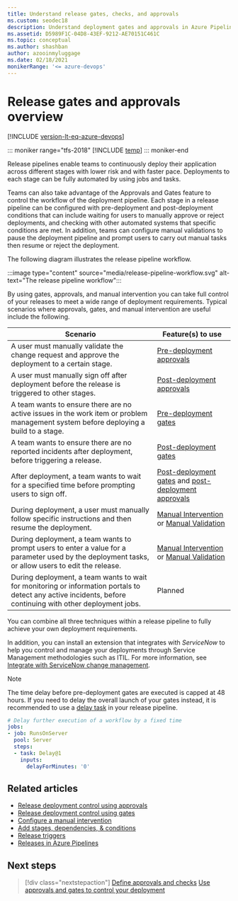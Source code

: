 ```yaml
---
title: Understand release gates, checks, and approvals
ms.custom: seodec18
description: Understand deployment gates and approvals in Azure Pipelines
ms.assetid: D5989F1C-04D8-43EF-9212-AE70151C461C
ms.topic: conceptual
ms.author: shashban
author: azooinmyluggage
ms.date: 02/18/2021
monikerRange: '<= azure-devops'
---
```


# Release gates and approvals overview

[!INCLUDE [version-lt-eq-azure-devops](../../../includes/version-lt-eq-azure-devops.md)]

::: moniker range="tfs-2018"
[!INCLUDE [temp](../../includes/concept-rename-note.md)]
::: moniker-end

Release pipelines enable teams to continuously deploy their application across different stages with lower risk and with faster pace. Deployments to each stage can be fully automated by using jobs and tasks.

Teams can also take advantage of the Approvals and Gates feature to control the workflow of the deployment pipeline. Each stage in a release pipeline can be configured with pre-deployment and post-deployment conditions that can include waiting for users to manually approve or reject deployments, and checking with other automated systems that specific conditions are met. In addition, teams can configure manual validations to pause the deployment pipeline and prompt users to carry out manual tasks then resume or reject the deployment.

The following diagram illustrates the release pipeline workflow.

:::image type="content" source="media/release-pipeline-workflow.svg" alt-text="The release pipeline workflow":::

By using gates, approvals, and manual intervention you can take full control of your releases to meet a wide range of deployment requirements. Typical scenarios where approvals, gates, and manual intervention are useful include the following.

<a name="scenarios"></a>

| Scenario | Feature(s) to use |
| --- | --- |
| A user must manually validate the change request and approve the deployment to a certain stage. | [Pre-deployment approvals](approvals.md) |
| A user must manually sign off after deployment before the release is triggered to other stages. | [Post-deployment approvals](approvals.md) |
| A team wants to ensure there are no active issues in the work item or problem management system before deploying a build to a stage.  | [Pre-deployment gates](gates.md) |
| A team wants to ensure there are no reported incidents after deployment, before triggering a release. | [Post-deployment gates](gates.md) |
| After deployment, a team wants to wait for a specified time before prompting users to sign off. | [Post-deployment gates](gates.md) and [post-deployment approvals](approvals.md) |
| During deployment, a user must manually follow specific instructions and then resume the deployment. | [Manual Intervention](../deploy-using-approvals.md#configure-maninter) or [Manual Validation](../deploy-using-approvals.md#set-up-manual-validation)| 
| During deployment, a team wants to prompt users to enter a value for a parameter used by the deployment tasks, or allow users to edit the release. | [Manual Intervention](../deploy-using-approvals.md#configure-maninter) or [Manual Validation](../deploy-using-approvals.md#set-up-manual-validation) | 
| During deployment, a team wants to wait for monitoring or information portals to detect any active incidents, before continuing with other deployment jobs.  | Planned | 

You can combine all three techniques within a release pipeline to fully achieve your own deployment requirements.

In addition, you can install an extension that integrates with *ServiceNow* to help you control and manage your deployments through Service Management methodologies such as ITIL. For more information, see [Integrate with ServiceNow change management](servicenow.md).

> [!NOTE]
> The time delay before pre-deployment gates are executed is capped at 48 hours. If you need to delay the overall launch of your gates instead, it is recommended to use a [delay task](/azure/devops/pipelines/tasks/reference/delay-v1) in your release pipeline.

```YAML
# Delay further execution of a workflow by a fixed time
jobs:
- job: RunsOnServer
  pool: Server
  steps:
  - task: Delay@1
    inputs:
      delayForMinutes: '0'
```

## Related articles

- [Release deployment control using approvals](approvals.md)
- [Release deployment control using gates](gates.md)
- [Configure a manual intervention](../deploy-using-approvals.md#configure-maninter)
- [Add stages, dependencies, & conditions](../../process/stages.md)
- [Release triggers](../triggers.md)
- [Releases in Azure Pipelines](../releases.md)

## Next steps

> [!div class="nextstepaction"]
> [Define approvals and checks](../../process/approvals.md)
> [Use approvals and gates to control your deployment](../deploy-using-approvals.md)